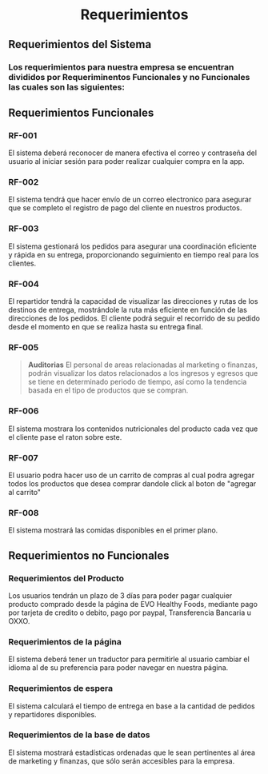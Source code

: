 <h1 align="center"> Requerimientos </h1>

## Requerimientos del Sistema
### Los requerimientos para nuestra empresa se encuentran divididos por Requeriminentos Funcionales y no Funcionales las cuales son las siguientes: 

## Requerimientos Funcionales
### RF-001
El sistema deberá reconocer de manera efectiva el correo y contraseña del usuario al iniciar sesión para poder realizar cualquier compra en la app.
### RF-002
El sistema tendrá que hacer envío de un correo electronico para asegurar que se completo el registro de pago del cliente en nuestros productos.
### RF-003
El sistema gestionará los pedidos para asegurar una coordinación eficiente y rápida en su entrega, proporcionando seguimiento en tiempo real para los clientes.
### RF-004
El repartidor tendrá la capacidad de visualizar las direcciones y rutas de los destinos de entrega, mostrándole la ruta más eficiente en función de las direcciones de los pedidos. El cliente podrá seguir el recorrido de su pedido desde el momento en que se realiza hasta su entrega final.
### RF-005
> **Auditorias**
El personal de areas relacionadas al marketing o finanzas, podrán visualizar los datos relacionados a los ingresos y egresos que se tiene en determinado periodo de tiempo, así como la tendencia basada en el tipo de productos que se compran.
### RF-006
El sistema mostrara los contenidos nutricionales del producto cada vez que el cliente pase el raton sobre este.
### RF-007
El usuario podra hacer uso de un carrito de compras al cual podra agregar todos los productos que desea comprar dandole click al boton de "agregar al carrito"
### RF-008
El sistema mostrará las comidas disponibles en el primer plano.
## Requerimientos no Funcionales
### Requerimientos del Producto
Los usuarios tendrán un plazo de 3 días para poder pagar cualquier producto comprado desde la página de EVO Healthy Foods, mediante pago por tarjeta de credito o debito, pago por paypal, Transferencia Bancaria u OXXO.
### Requerimientos de la página
El sistema deberá tener un traductor para permitirle al usuario cambiar el idioma al de su preferencia para poder navegar en nuestra página.
### Requerimientos de espera
El sistema calculará el tiempo de entrega en base a la cantidad de pedidos y repartidores disponibles.
### Requerimientos de la base de datos
El sistema mostrará estadísticas ordenadas que le sean pertinentes al área de marketing y finanzas, que sólo serán accesibles para la empresa.
